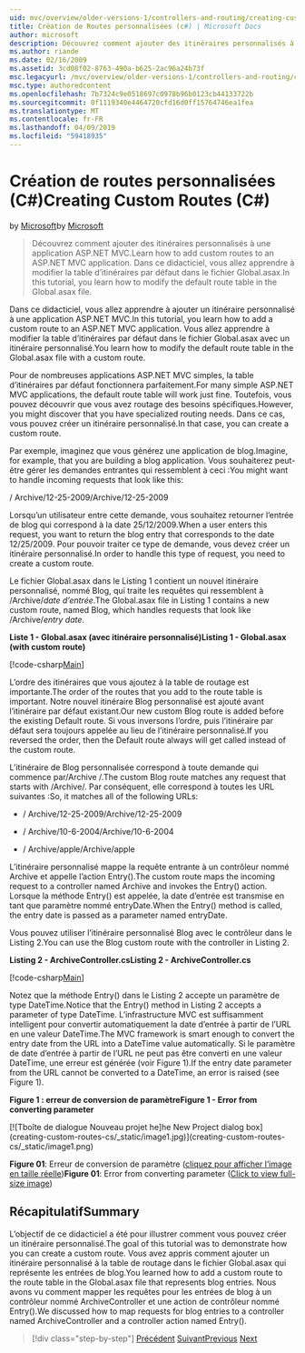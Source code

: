 ```yaml
---
uid: mvc/overview/older-versions-1/controllers-and-routing/creating-custom-routes-cs
title: Création de Routes personnalisées (c#) | Microsoft Docs
author: microsoft
description: Découvrez comment ajouter des itinéraires personnalisés à une application ASP.NET MVC. Dans ce didacticiel, vous allez apprendre à modifier la table d’itinéraires par défaut dans le fichier Global.asax.
ms.author: riande
ms.date: 02/16/2009
ms.assetid: 3cd08f02-8763-490a-b625-2ac96a24b73f
msc.legacyurl: /mvc/overview/older-versions-1/controllers-and-routing/creating-custom-routes-cs
msc.type: authoredcontent
ms.openlocfilehash: 7b7324c9e0518697c0978b96b0123cb44133722b
ms.sourcegitcommit: 0f1119340e4464720cfd16d0ff15764746ea1fea
ms.translationtype: MT
ms.contentlocale: fr-FR
ms.lasthandoff: 04/09/2019
ms.locfileid: "59418935"
---
```

# <a name="creating-custom-routes-c"></a><span data-ttu-id="96429-104">Création de routes personnalisées (C#)</span><span class="sxs-lookup"><span data-stu-id="96429-104">Creating Custom Routes (C#)</span></span>

<span data-ttu-id="96429-105">by [Microsoft](https://github.com/microsoft)</span><span class="sxs-lookup"><span data-stu-id="96429-105">by [Microsoft](https://github.com/microsoft)</span></span>

> <span data-ttu-id="96429-106">Découvrez comment ajouter des itinéraires personnalisés à une application ASP.NET MVC.</span><span class="sxs-lookup"><span data-stu-id="96429-106">Learn how to add custom routes to an ASP.NET MVC application.</span></span> <span data-ttu-id="96429-107">Dans ce didacticiel, vous allez apprendre à modifier la table d’itinéraires par défaut dans le fichier Global.asax.</span><span class="sxs-lookup"><span data-stu-id="96429-107">In this tutorial, you learn how to modify the default route table in the Global.asax file.</span></span>


<span data-ttu-id="96429-108">Dans ce didacticiel, vous allez apprendre à ajouter un itinéraire personnalisé à une application ASP.NET MVC.</span><span class="sxs-lookup"><span data-stu-id="96429-108">In this tutorial, you learn how to add a custom route to an ASP.NET MVC application.</span></span> <span data-ttu-id="96429-109">Vous allez apprendre à modifier la table d’itinéraires par défaut dans le fichier Global.asax avec un itinéraire personnalisé.</span><span class="sxs-lookup"><span data-stu-id="96429-109">You learn how to modify the default route table in the Global.asax file with a custom route.</span></span>

<span data-ttu-id="96429-110">Pour de nombreuses applications ASP.NET MVC simples, la table d’itinéraires par défaut fonctionnera parfaitement.</span><span class="sxs-lookup"><span data-stu-id="96429-110">For many simple ASP.NET MVC applications, the default route table will work just fine.</span></span> <span data-ttu-id="96429-111">Toutefois, vous pouvez découvrir que vous avez routage des besoins spécifiques.</span><span class="sxs-lookup"><span data-stu-id="96429-111">However, you might discover that you have specialized routing needs.</span></span> <span data-ttu-id="96429-112">Dans ce cas, vous pouvez créer un itinéraire personnalisé.</span><span class="sxs-lookup"><span data-stu-id="96429-112">In that case, you can create a custom route.</span></span>

<span data-ttu-id="96429-113">Par exemple, imaginez que vous générez une application de blog.</span><span class="sxs-lookup"><span data-stu-id="96429-113">Imagine, for example, that you are building a blog application.</span></span> <span data-ttu-id="96429-114">Vous souhaiterez peut-être gérer les demandes entrantes qui ressemblent à ceci :</span><span class="sxs-lookup"><span data-stu-id="96429-114">You might want to handle incoming requests that look like this:</span></span>

<span data-ttu-id="96429-115">/ Archive/12-25-2009</span><span class="sxs-lookup"><span data-stu-id="96429-115">/Archive/12-25-2009</span></span>

<span data-ttu-id="96429-116">Lorsqu’un utilisateur entre cette demande, vous souhaitez retourner l’entrée de blog qui correspond à la date 25/12/2009.</span><span class="sxs-lookup"><span data-stu-id="96429-116">When a user enters this request, you want to return the blog entry that corresponds to the date 12/25/2009.</span></span> <span data-ttu-id="96429-117">Pour pouvoir traiter ce type de demande, vous devez créer un itinéraire personnalisé.</span><span class="sxs-lookup"><span data-stu-id="96429-117">In order to handle this type of request, you need to create a custom route.</span></span>

<span data-ttu-id="96429-118">Le fichier Global.asax dans le Listing 1 contient un nouvel itinéraire personnalisé, nommé Blog, qui traite les requêtes qui ressemblent à /Archive/*date d’entrée*.</span><span class="sxs-lookup"><span data-stu-id="96429-118">The Global.asax file in Listing 1 contains a new custom route, named Blog, which handles requests that look like /Archive/*entry date*.</span></span>

**<span data-ttu-id="96429-119">Liste 1 - Global.asax (avec itinéraire personnalisé)</span><span class="sxs-lookup"><span data-stu-id="96429-119">Listing 1 - Global.asax (with custom route)</span></span>**

[!code-csharp[Main](creating-custom-routes-cs/samples/sample1.cs)]

<span data-ttu-id="96429-120">L’ordre des itinéraires que vous ajoutez à la table de routage est importante.</span><span class="sxs-lookup"><span data-stu-id="96429-120">The order of the routes that you add to the route table is important.</span></span> <span data-ttu-id="96429-121">Notre nouvel itinéraire Blog personnalisé est ajouté avant l’itinéraire par défaut existant.</span><span class="sxs-lookup"><span data-stu-id="96429-121">Our new custom Blog route is added before the existing Default route.</span></span> <span data-ttu-id="96429-122">Si vous inversons l’ordre, puis l’itinéraire par défaut sera toujours appelée au lieu de l’itinéraire personnalisé.</span><span class="sxs-lookup"><span data-stu-id="96429-122">If you reversed the order, then the Default route always will get called instead of the custom route.</span></span>

<span data-ttu-id="96429-123">L’itinéraire de Blog personnalisée correspond à toute demande qui commence par/Archive /.</span><span class="sxs-lookup"><span data-stu-id="96429-123">The custom Blog route matches any request that starts with /Archive/.</span></span> <span data-ttu-id="96429-124">Par conséquent, elle correspond à toutes les URL suivantes :</span><span class="sxs-lookup"><span data-stu-id="96429-124">So, it matches all of the following URLs:</span></span>

- <span data-ttu-id="96429-125">/ Archive/12-25-2009</span><span class="sxs-lookup"><span data-stu-id="96429-125">/Archive/12-25-2009</span></span>

- <span data-ttu-id="96429-126">/ Archive/10-6-2004</span><span class="sxs-lookup"><span data-stu-id="96429-126">/Archive/10-6-2004</span></span>

- <span data-ttu-id="96429-127">/ Archive/apple</span><span class="sxs-lookup"><span data-stu-id="96429-127">/Archive/apple</span></span>

<span data-ttu-id="96429-128">L’itinéraire personnalisé mappe la requête entrante à un contrôleur nommé Archive et appelle l’action Entry().</span><span class="sxs-lookup"><span data-stu-id="96429-128">The custom route maps the incoming request to a controller named Archive and invokes the Entry() action.</span></span> <span data-ttu-id="96429-129">Lorsque la méthode Entry() est appelée, la date d’entrée est transmise en tant que paramètre nommé entryDate.</span><span class="sxs-lookup"><span data-stu-id="96429-129">When the Entry() method is called, the entry date is passed as a parameter named entryDate.</span></span>

<span data-ttu-id="96429-130">Vous pouvez utiliser l’itinéraire personnalisé Blog avec le contrôleur dans le Listing 2.</span><span class="sxs-lookup"><span data-stu-id="96429-130">You can use the Blog custom route with the controller in Listing 2.</span></span>

**<span data-ttu-id="96429-131">Listing 2 - ArchiveController.cs</span><span class="sxs-lookup"><span data-stu-id="96429-131">Listing 2 - ArchiveController.cs</span></span>**

[!code-csharp[Main](creating-custom-routes-cs/samples/sample2.cs)]

<span data-ttu-id="96429-132">Notez que la méthode Entry() dans le Listing 2 accepte un paramètre de type DateTime.</span><span class="sxs-lookup"><span data-stu-id="96429-132">Notice that the Entry() method in Listing 2 accepts a parameter of type DateTime.</span></span> <span data-ttu-id="96429-133">L’infrastructure MVC est suffisamment intelligent pour convertir automatiquement la date d’entrée à partir de l’URL en une valeur DateTime.</span><span class="sxs-lookup"><span data-stu-id="96429-133">The MVC framework is smart enough to convert the entry date from the URL into a DateTime value automatically.</span></span> <span data-ttu-id="96429-134">Si le paramètre de date d’entrée à partir de l’URL ne peut pas être converti en une valeur DateTime, une erreur est générée (voir Figure 1).</span><span class="sxs-lookup"><span data-stu-id="96429-134">If the entry date parameter from the URL cannot be converted to a DateTime, an error is raised (see Figure 1).</span></span>

**<span data-ttu-id="96429-135">Figure 1 : erreur de conversion de paramètre</span><span class="sxs-lookup"><span data-stu-id="96429-135">Figure 1 - Error from converting parameter</span></span>**


[![T<span data-ttu-id="96429-136">boîte de dialogue Nouveau projet he]</span><span class="sxs-lookup"><span data-stu-id="96429-136">he New Project dialog box]</span></span>(creating-custom-routes-cs/_static/image1.jpg)](creating-custom-routes-cs/_static/image1.png)

<span data-ttu-id="96429-137">**Figure 01**: Erreur de conversion de paramètre ([cliquez pour afficher l’image en taille réelle](creating-custom-routes-cs/_static/image2.png))</span><span class="sxs-lookup"><span data-stu-id="96429-137">**Figure 01**: Error from converting parameter ([Click to view full-size image](creating-custom-routes-cs/_static/image2.png))</span></span>


## <a name="summary"></a><span data-ttu-id="96429-138">Récapitulatif</span><span class="sxs-lookup"><span data-stu-id="96429-138">Summary</span></span>

<span data-ttu-id="96429-139">L’objectif de ce didacticiel a été pour illustrer comment vous pouvez créer un itinéraire personnalisé.</span><span class="sxs-lookup"><span data-stu-id="96429-139">The goal of this tutorial was to demonstrate how you can create a custom route.</span></span> <span data-ttu-id="96429-140">Vous avez appris comment ajouter un itinéraire personnalisé à la table de routage dans le fichier Global.asax qui représente les entrées de blog.</span><span class="sxs-lookup"><span data-stu-id="96429-140">You learned how to add a custom route to the route table in the Global.asax file that represents blog entries.</span></span> <span data-ttu-id="96429-141">Nous avons vu comment mapper les requêtes pour les entrées de blog à un contrôleur nommé ArchiveController et une action de contrôleur nommé Entry().</span><span class="sxs-lookup"><span data-stu-id="96429-141">We discussed how to map requests for blog entries to a controller named ArchiveController and a controller action named Entry().</span></span>

> [!div class="step-by-step"]
> <span data-ttu-id="96429-142">[Précédent](aspnet-mvc-controllers-overview-cs.md)
> [Suivant](creating-a-route-constraint-cs.md)</span><span class="sxs-lookup"><span data-stu-id="96429-142">[Previous](aspnet-mvc-controllers-overview-cs.md)
[Next](creating-a-route-constraint-cs.md)</span></span>
